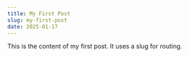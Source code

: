 ```yaml
---
title: My First Post
slug: my-first-post
date: 2025-01-17
---
```


This is the content of my first post. It uses a slug for routing.
